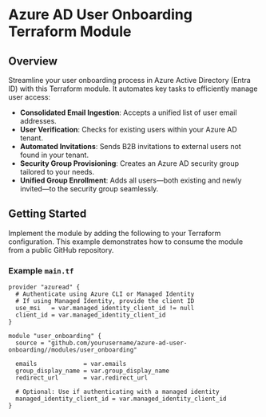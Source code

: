 # Azure AD User Onboarding Terraform Module

## Overview

Streamline your user onboarding process in Azure Active Directory (Entra ID) with this Terraform module. It automates key tasks to efficiently manage user access:

- **Consolidated Email Ingestion**: Accepts a unified list of user email addresses.
- **User Verification**: Checks for existing users within your Azure AD tenant.
- **Automated Invitations**: Sends B2B invitations to external users not found in your tenant.
- **Security Group Provisioning**: Creates an Azure AD security group tailored to your needs.
- **Unified Group Enrollment**: Adds all users—both existing and newly invited—to the security group seamlessly.

## Getting Started

Implement the module by adding the following to your Terraform configuration. This example demonstrates how to consume the module from a public GitHub repository.

### **Example `main.tf`**

```hcl
provider "azuread" {
  # Authenticate using Azure CLI or Managed Identity
  # If using Managed Identity, provide the client ID
  use_msi   = var.managed_identity_client_id != null
  client_id = var.managed_identity_client_id
}

module "user_onboarding" {
  source = "github.com/yourusername/azure-ad-user-onboarding//modules/user_onboarding"

  emails             = var.emails
  group_display_name = var.group_display_name
  redirect_url       = var.redirect_url

  # Optional: Use if authenticating with a managed identity
  managed_identity_client_id = var.managed_identity_client_id
}
